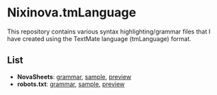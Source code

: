 # Nixinova.tmLanguage

This repository contains various syntax highlighting/grammar files that I have created using the TextMate language (tmLanguage) format.

## List

- **NovaSheets**: [grammar](/grammars/NovaSheets/syntaxes/novasheets.tmLanguage.yaml), [sample](/samples/novasheets.nvss), [preview](https://github-lightshow.herokuapp.com/?utf8=y&scope=from-url&grammar_url=https://github.com/NovaSheets/vscode/blob/main/syntaxes/novasheets.tmLanguage.json&code_source=from-url&code_url=https://github.com/Nixinova/tmLanguage/blob/main/samples/novasheets.nvss)
- **robots.txt**: [grammar](/grammars/Text/robots-txt.tmLanguage.yaml), [sample](/samples/robots.txt), [preview](https://github-lightshow.herokuapp.com/?utf8=y&scope=from-url&grammar_url=https://github.com/Nixinova/tmLanguage/blob/main/grammars/Text/robots-txt.tmLanguage.yaml&code_source=from-url&code_url=https://github.com/Nixinova/tmLanguage/blob/main/samples/robots.txt)
